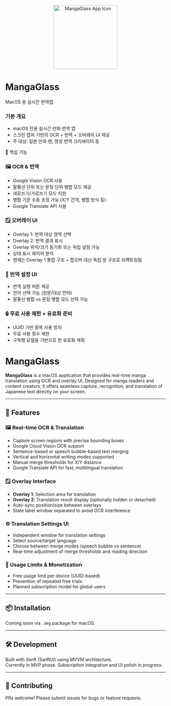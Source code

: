 <p align="center">
  <img src="https://github.com/<USERNAME>/MangaGlass/blob/main/docs/images/Group3-1.png?raw=true" alt="MangaGlass App Icon" width="200" />
</p>

# MangaGlass
MacOS 용 실시간 번역앱.
### 기본 개요
-	macOS 전용 실시간 만화 번역 앱
-	스크린 캡처 기반의 OCR + 번역 + 오버레이 UI 제공
-	주 대상: 일본 만화 팬, 영상 번역 크리에이터 등

🧠 핵심 기능

### 🖼 OCR & 번역
-	Google Vision OCR 사용
-	말풍선 단위 또는 문장 단위 병합 모드 제공
-	세로쓰기/가로쓰기 모드 지원
-	병합 기준 수동 조정 가능 (X/Y 간격, 병합 방식 등)
-	Google Translate API 사용

### 🪟 오버레이 UI
-	Overlay 1: 번역 대상 영역 선택
- Overlay 2: 번역 결과 표시
-	Overlay 위치/크기 동기화 또는 독립 설정 가능
- 상태 표시 레이어 분리
- 현재는 Overlay 1 통합 구조 + 팝오버 대신 독립 창 구조로 리팩토링됨

### 🧩 번역 설정 UI
-	번역 실행 버튼 제공
-	언어 선택 가능 (원문/대상 언어)
-	말풍선 병합 vs 문장 병합 모드 선택 가능

### 🔒 무료 사용 제한 + 유료화 준비
-	UUID 기반 중복 사용 방지
-	무료 사용 횟수 제한
-	구독형 모델을 기반으로 한 유료화 계획

 # MangaGlass

**MangaGlass** is a macOS application that provides real-time manga translation using OCR and overlay UI. Designed for manga readers and content creators, it offers seamless capture, recognition, and translation of Japanese text directly on your screen.

---

## 🧩 Features

### 🖼 Real-time OCR & Translation
- Capture screen regions with precise bounding boxes
- Google Cloud Vision OCR support
- Sentence-based or speech bubble-based text merging
- Vertical and horizontal writing modes supported
- Manual merge thresholds for X/Y distance
- Google Translate API for fast, multilingual translation

### 🪟 Overlay Interface
- **Overlay 1**: Selection area for translation
- **Overlay 2**: Translation result display (optionally hidden or detached)
- Auto-sync position/size between overlays
- State label window separated to avoid OCR interference

### ⚙️ Translation Settings UI
- Independent window for translation settings
- Select source/target language
- Choose between merge modes (speech bubble vs sentence)
- Real-time adjustment of merge thresholds and reading direction

### 🔐 Usage Limits & Monetization
- Free usage limit per device (UUID-based)
- Prevention of repeated free trials
- Planned subscription model for global users

---

## 📦 Installation

Coming soon via `.dmg` package for macOS.

---

## 🛠 Development

Built with Swift (SwiftUI) using MVVM architecture.  
Currently in MVP phase. Subscription integration and UI polish in progress.

---


## 🙌 Contributing

PRs welcome! Please submit issues for bugs or feature requests.
